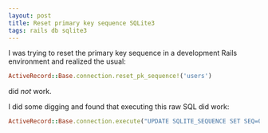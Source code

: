 ```yaml
---
layout: post
title: Reset primary key sequence SQLite3
tags: rails db sqlite3
---
```


I was trying to reset the primary key sequence in a development Rails environment and realized the usual:

```rb
ActiveRecord::Base.connection.reset_pk_sequence!('users')
```

did _not_ work.

I did some digging and found that executing this raw SQL did work:

```rb
ActiveRecord::Base.connection.execute("UPDATE SQLITE_SEQUENCE SET SEQ=0 WHERE NAME='table_name'")
```

